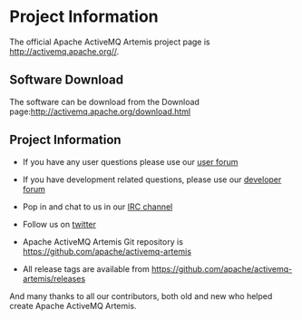 # Project Information

The official Apache ActiveMQ Artemis project page is <http://activemq.apache.org//>.

## Software Download

The software can be download from the Download
page:<http://activemq.apache.org/download.html>

## Project Information

-   If you have any user questions please use our [user
    forum](http://activemq.2283324.n4.nabble.com/ActiveMQ-User-f2341805.html)

-   If you have development related questions, please use our [developer
    forum](http://activemq.2283324.n4.nabble.com/ActiveMQ-Dev-f2368404.html)

-   Pop in and chat to us in our [IRC
    channel](irc://irc.freenode.net:6667/activemq)

-   Follow us on [twitter](https://twitter.com/activemq)

-   Apache ActiveMQ Artemis Git repository is <https://github.com/apache/activemq-artemis>

-   All release tags are available from
    <https://github.com/apache/activemq-artemis/releases>


And many thanks to all our contributors, both old and new who helped
create Apache ActiveMQ Artemis.
